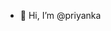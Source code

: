 - 👋 Hi, I’m @priyanka
 
<!---
Welcome to the Doodle Jump mobile game project! This project is recreated using javascript where the players 
control a character that jumps upward and moves left and right through an endless series of platforms.
The goal is to reach the highest possible score by avoiding collisions. 

Programming languages include: HTML, CSS, jAVASCRIPT
Graphics: Open-source assests
--->
